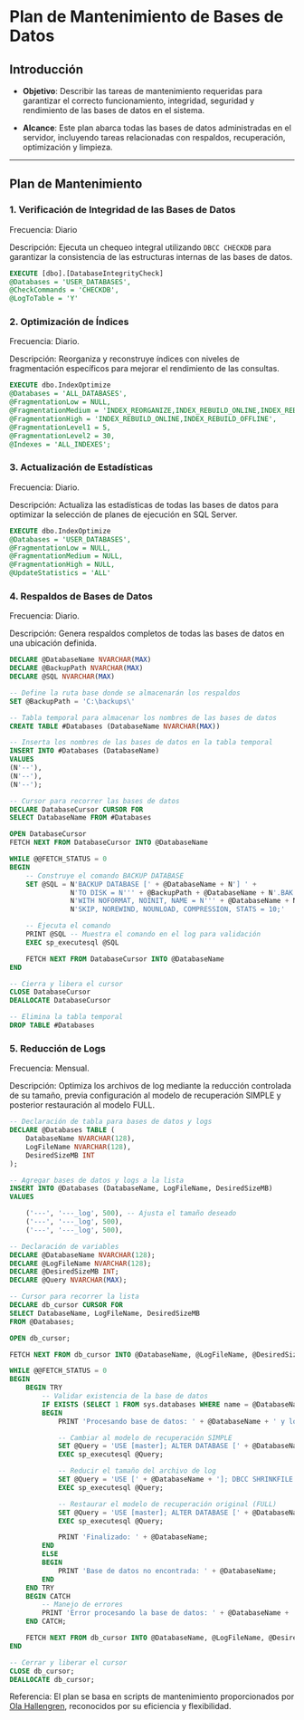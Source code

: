 # Plan de Mantenimiento de Bases de Datos

## Introducción

- **Objetivo**: Describir las tareas de mantenimiento requeridas para garantizar el correcto funcionamiento, integridad, seguridad y rendimiento de las bases de datos en el sistema.

- **Alcance**: Este plan abarca todas las bases de datos administradas en el servidor, incluyendo tareas relacionadas con respaldos, recuperación, optimización y limpieza.

---

## Plan de Mantenimiento

### 1. **Verificación de Integridad de las Bases de Datos**  

Frecuencia: Diario

Descripción: Ejecuta un chequeo integral utilizando ```DBCC CHECKDB``` para garantizar la consistencia de las estructuras internas de las bases de datos.

```sql
EXECUTE [dbo].[DatabaseIntegrityCheck]
@Databases = 'USER_DATABASES',
@CheckCommands = 'CHECKDB',
@LogToTable = 'Y'
```

### 2. **Optimización de Índices**  

Frecuencia: Diario.

Descripción: Reorganiza y reconstruye índices con niveles de fragmentación específicos para mejorar el rendimiento de las consultas.

```sql
EXECUTE dbo.IndexOptimize
@Databases = 'ALL_DATABASES',
@FragmentationLow = NULL,
@FragmentationMedium = 'INDEX_REORGANIZE,INDEX_REBUILD_ONLINE,INDEX_REBUILD_OFFLINE',
@FragmentationHigh = 'INDEX_REBUILD_ONLINE,INDEX_REBUILD_OFFLINE',
@FragmentationLevel1 = 5,
@FragmentationLevel2 = 30,
@Indexes = 'ALL_INDEXES';
```

### 3. **Actualización de Estadísticas**

Frecuencia: Diario.

Descripción: Actualiza las estadísticas de todas las bases de datos para optimizar la selección de planes de ejecución en SQL Server.

```sql
EXECUTE dbo.IndexOptimize
@Databases = 'USER_DATABASES',
@FragmentationLow = NULL,
@FragmentationMedium = NULL,
@FragmentationHigh = NULL,
@UpdateStatistics = 'ALL'
```

### 4. **Respaldos de Bases de Datos**

Frecuencia: Diario.

Descripción: Genera respaldos completos de todas las bases de datos en una ubicación definida.

```sql
DECLARE @DatabaseName NVARCHAR(MAX)
DECLARE @BackupPath NVARCHAR(MAX)
DECLARE @SQL NVARCHAR(MAX)

-- Define la ruta base donde se almacenarán los respaldos
SET @BackupPath = 'C:\backups\'

-- Tabla temporal para almacenar los nombres de las bases de datos
CREATE TABLE #Databases (DatabaseName NVARCHAR(MAX))

-- Inserta los nombres de las bases de datos en la tabla temporal
INSERT INTO #Databases (DatabaseName)
VALUES 
(N'--'),
(N'--'),
(N'--');

-- Cursor para recorrer las bases de datos
DECLARE DatabaseCursor CURSOR FOR 
SELECT DatabaseName FROM #Databases

OPEN DatabaseCursor
FETCH NEXT FROM DatabaseCursor INTO @DatabaseName

WHILE @@FETCH_STATUS = 0
BEGIN
    -- Construye el comando BACKUP DATABASE
    SET @SQL = N'BACKUP DATABASE [' + @DatabaseName + N'] ' +
               N'TO DISK = N''' + @BackupPath + @DatabaseName + N'.BAK'' ' +
               N'WITH NOFORMAT, NOINIT, NAME = N''' + @DatabaseName + N'-Full Database Backup'', ' +
               N'SKIP, NOREWIND, NOUNLOAD, COMPRESSION, STATS = 10;'

    -- Ejecuta el comando
    PRINT @SQL -- Muestra el comando en el log para validación
    EXEC sp_executesql @SQL

    FETCH NEXT FROM DatabaseCursor INTO @DatabaseName
END

-- Cierra y libera el cursor
CLOSE DatabaseCursor
DEALLOCATE DatabaseCursor

-- Elimina la tabla temporal
DROP TABLE #Databases
```

### 5. **Reducción de Logs**

Frecuencia: Mensual.

Descripción: Optimiza los archivos de log mediante la reducción controlada de su tamaño, previa configuración al modelo de recuperación SIMPLE y posterior restauración al modelo FULL.

```sql
-- Declaración de tabla para bases de datos y logs
DECLARE @Databases TABLE (
    DatabaseName NVARCHAR(128),
    LogFileName NVARCHAR(128),
    DesiredSizeMB INT
);

-- Agregar bases de datos y logs a la lista
INSERT INTO @Databases (DatabaseName, LogFileName, DesiredSizeMB)
VALUES

    ('---', '---_log', 500), -- Ajusta el tamaño deseado
    ('---', '---_log', 500),
    ('---', '---_log', 500), 

-- Declaración de variables
DECLARE @DatabaseName NVARCHAR(128);
DECLARE @LogFileName NVARCHAR(128);
DECLARE @DesiredSizeMB INT;
DECLARE @Query NVARCHAR(MAX);

-- Cursor para recorrer la lista
DECLARE db_cursor CURSOR FOR
SELECT DatabaseName, LogFileName, DesiredSizeMB
FROM @Databases;

OPEN db_cursor;

FETCH NEXT FROM db_cursor INTO @DatabaseName, @LogFileName, @DesiredSizeMB;

WHILE @@FETCH_STATUS = 0
BEGIN
    BEGIN TRY
        -- Validar existencia de la base de datos
        IF EXISTS (SELECT 1 FROM sys.databases WHERE name = @DatabaseName)
        BEGIN
            PRINT 'Procesando base de datos: ' + @DatabaseName + ' y log: ' + @LogFileName;

            -- Cambiar al modelo de recuperación SIMPLE
            SET @Query = 'USE [master]; ALTER DATABASE [' + @DatabaseName + '] SET RECOVERY SIMPLE;';
            EXEC sp_executesql @Query;

            -- Reducir el tamaño del archivo de log
            SET @Query = 'USE [' + @DatabaseName + ']; DBCC SHRINKFILE (N''' + @LogFileName + ''', ' + CAST(@DesiredSizeMB AS NVARCHAR) + ');';
            EXEC sp_executesql @Query;

            -- Restaurar el modelo de recuperación original (FULL)
            SET @Query = 'USE [master]; ALTER DATABASE [' + @DatabaseName + '] SET RECOVERY FULL;';
            EXEC sp_executesql @Query;

            PRINT 'Finalizado: ' + @DatabaseName;
        END
        ELSE
        BEGIN
            PRINT 'Base de datos no encontrada: ' + @DatabaseName;
        END
    END TRY
    BEGIN CATCH
        -- Manejo de errores
        PRINT 'Error procesando la base de datos: ' + @DatabaseName + '. Mensaje: ' + ERROR_MESSAGE();
    END CATCH;

    FETCH NEXT FROM db_cursor INTO @DatabaseName, @LogFileName, @DesiredSizeMB;
END

-- Cerrar y liberar el cursor
CLOSE db_cursor;
DEALLOCATE db_cursor;
```

Referencia: El plan se basa en scripts de mantenimiento proporcionados por [Ola Hallengren](https://ola.hallengren.com/), reconocidos por su eficiencia y flexibilidad.
